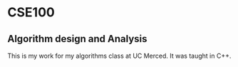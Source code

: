 # CSE100

## Algorithm design and Analysis

This is my work for my algorithms class at UC Merced. It was taught in C++. 
